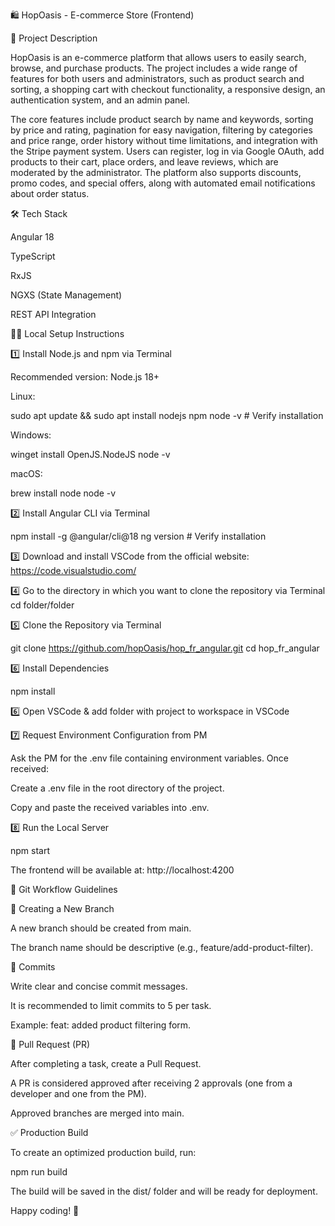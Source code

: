 
🛍️ HopOasis - E-commerce Store (Frontend)

🚀 Project Description

HopOasis is an e-commerce platform that allows users to easily search, browse, and purchase products. The project includes a wide range of features for both users and administrators, such as product search and sorting, a shopping cart with checkout functionality, a responsive design, an authentication system, and an admin panel.

The core features include product search by name and keywords, sorting by price and rating, pagination for easy navigation, filtering by categories and price range, order history without time limitations, and integration with the Stripe payment system. Users can register, log in via Google OAuth, add products to their cart, place orders, and leave reviews, which are moderated by the administrator. The platform also supports discounts, promo codes, and special offers, along with automated email notifications about order status.

🛠️ Tech Stack

Angular 18

TypeScript

RxJS

NGXS (State Management)

REST API Integration

👷‍♀️ Local Setup Instructions



1️⃣ Install Node.js and npm via Terminal

Recommended version: Node.js 18+

Linux:

sudo apt update && sudo apt install nodejs npm
node -v   # Verify installation

Windows:

winget install OpenJS.NodeJS
node -v

macOS:

brew install node
node -v

2️⃣ Install Angular CLI via Terminal

npm install -g @angular/cli@18
ng version # Verify installation


3️⃣ Download and install VSCode from the official website: 
  https://code.visualstudio.com/

4️⃣ Go to the directory in which you want to clone the repository via Terminal
  cd folder/folder

5️⃣ Clone the Repository via Terminal

git clone https://github.com/hopOasis/hop_fr_angular.git
cd hop_fr_angular

6️⃣ Install Dependencies

npm install

6️⃣ Open VSCode & add folder with project to workspace in VSCode

7️⃣ Request Environment Configuration from PM

Ask the PM for the .env file containing environment variables. Once received:

Create a .env file in the root directory of the project.

Copy and paste the received variables into .env.

8️⃣ Run the Local Server

npm start

The frontend will be available at: http://localhost:4200

🔄 Git Workflow Guidelines

📌 Creating a New Branch

A new branch should be created from main.

The branch name should be descriptive (e.g., feature/add-product-filter).

📝 Commits

Write clear and concise commit messages.

It is recommended to limit commits to 5 per task.

Example: feat: added product filtering form.

🔀 Pull Request (PR)

After completing a task, create a Pull Request.

A PR is considered approved after receiving 2 approvals (one from a developer and one from the PM).

Approved branches are merged into main.

✅ Production Build

To create an optimized production build, run:

npm run build

The build will be saved in the dist/ folder and will be ready for deployment.

Happy coding! 🚀
